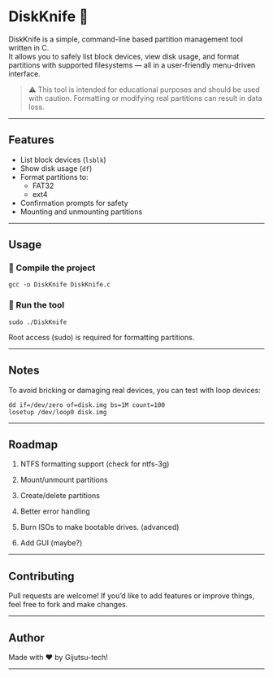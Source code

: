 # DiskKnife 🔪

DiskKnife is a simple, command-line based partition management tool written in C.  
It allows you to safely list block devices, view disk usage, and format partitions with supported filesystems — all in a user-friendly menu-driven interface.

> ⚠️ This tool is intended for educational purposes and should be used with caution. Formatting or modifying real partitions can result in data loss.

---

## Features

- List block devices (`lsblk`)
- Show disk usage (`df`)
- Format partitions to:
   - FAT32
   - ext4
- Confirmation prompts for safety
- Mounting and unmounting partitions

---

## Usage

### 🔧 Compile the project

```
gcc -o DiskKnife DiskKnife.c
```
### 🚀 Run the tool

```
sudo ./DiskKnife
```
Root access (sudo) is required for formatting partitions.

___

## Notes

To avoid bricking or damaging real devices, you can test with loop devices:
```
dd if=/dev/zero of=disk.img bs=1M count=100
losetup /dev/loop0 disk.img
```

___

## Roadmap

1. NTFS formatting support (check for ntfs-3g)

2. Mount/unmount partitions

3. Create/delete partitions

4. Better error handling

6. Burn ISOs to make bootable drives. (advanced)

6. Add GUI (maybe?)

___

## Contributing

Pull requests are welcome! If you’d like to add features or improve things, feel free to fork and make changes.

___

## Author

Made with ❤️ by Gijutsu-tech!

____
